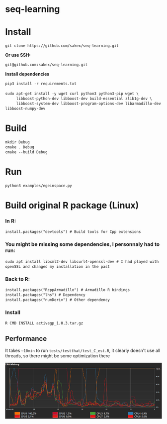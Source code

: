 # seq-learning

# Install

    git clone https://github.com/sakex/seq-learning.git
    
**Or use SSH:**

    git@github.com:sakex/seq-learning.git
    
**Install dependencies**

    pip3 install -r requirements.txt
    
    sudo apt-get install -y wget curl python3 python3-pip wget \
         libboost-python-dev libboost-dev build-essential zlib1g-dev \
         libboost-system-dev libboost-program-options-dev libarmadillo-dev libboost-numpy-dev
         
# Build

    mkdir Debug
    cmake . Debug
    cmake --build Debug
    
# Run

    python3 examples/egeinspace.py

# Build original R package (Linux)

### In R:

    install.packages("devtools") # Build tools for Cpp extensions
  
### You might be missing some dependencies, I personnaly had to run:

    sudo apt install libxml2-dev libcurl4-openssl-dev # I had played with openSSL and changed my installation in the past
  
### Back to R:

    install.packages("RcppArmadillo") # Armadillo R bindings
    install.packages("lhs") # Dependency
    install.packages("numDeriv") # Other dependency
  
### Install

    R CMD INSTALL activegp_1.0.3.tar.gz

## Performance

It takes `~10min` to run `tests/testthat/test_C_est.R`, it clearly doesn't use all threads, so there might be some optimization there

<img src="https://github.com/sakex/seq-learning/blob/master/images/cpu_activity.png?raw=true" />
